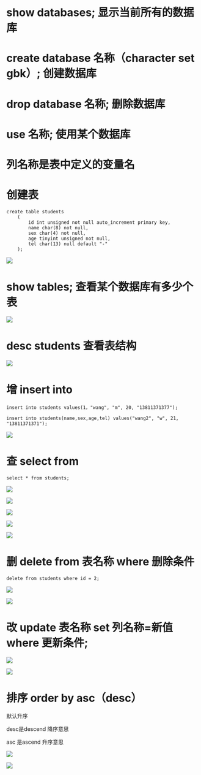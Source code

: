 # show databases; 显示当前所有的数据库

# create database 名称（character set gbk）; 创建数据库

# drop database 名称; 删除数据库

# use 名称; 使用某个数据库

# 列名称是表中定义的变量名

# 创建表
```
create table students
	(
		id int unsigned not null auto_increment primary key,
		name char(8) not null,
		sex char(4) not null,
		age tinyint unsigned not null,
		tel char(13) null default "-"
	);
```

![](./imgs/01.png)

# show tables; 查看某个数据库有多少个表 
![](./imgs/02.png)

# desc students 查看表结构
![](./imgs/03.png)

# 增 insert into
```
insert into students values(1，"wang", "m", 20, "13811371377");

insert into students(name,sex,age,tel) values("wang2", "w", 21, "13811371371");
```

![](./imgs/04.png)

# 查 select from
```
select * from students;
```
![](./imgs/05.png)

![](./imgs/06.png)

![](./imgs/07.png)

![](./imgs/08.png)

![](./imgs/09.png)

# 删 delete from 表名称 where 删除条件
```
delete from students where id = 2;
```

![](./imgs/10.png)

![](./imgs/11.png)

# 改 update 表名称 set 列名称=新值 where 更新条件;
![](./imgs/12.png)

![](./imgs/13.png)

# 排序 order by    asc（desc）
默认升序

desc是descend 降序意思 

asc 是ascend 升序意思

![](./imgs/14.png)

![](./imgs/15.png)
